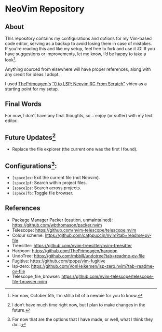 # NeoVim Repository

## About
This repository contains my configurations and options for my Vim-based code editor, serving as a backup to avoid losing them in case of mistakes.  
If you're reading this and like my setup, feel free to fork and use it :D! If you have suggestions or improvements, let me know, I’d be happy to take a look[^1].

Anything sourced from elsewhere will have proper references, along with any credit for ideas I adopt.

I used [ThePrimeagen's](https://www.youtube.com/@ThePrimeagen) ["0 to LSP; Neovim RC From Scratch"](https://www.youtube.com/watch?v=w7i4amO_zaE) video as a starting point for my setup.

## Final Words
For now, I don't have any final thoughts, so... enjoy (or suffer) with my text editor.

## Future Updates[^3]
* Replace the file explorer (the current one was the first I found).

## Configurations[^2]:
* `[space]ex`: Exit the current file (not Neovim).
* `[space]pf`: Search within project files.
* `[space]ps`: Search across projects.
* `[space]fb`: Toggle file browser.

## References
* Package Manager Packer (caution, unmaintained): https://github.com/wbthomason/packer.nvim 
* Telescope: https://github.com/nvim-telescope/telescope.nvim
* Colour scheme: https://github.com/catppuccin/nvim?tab=readme-ov-file
* Treesitter: https://github.com/nvim-treesitter/nvim-treesitter
* Harpoon: https://github.com/ThePrimeagen/harpoon
* UndoTree: https://github.com/mbbill/undotree?tab=readme-ov-file
* Fugitive: https://github.com/tpope/vim-fugitive
* lsp-zero: https://github.com/VonHeikemen/lsp-zero.nvim?tab=readme-ov-file
* Telescope_file_browser: https://github.com/nvim-telescope/telescope-file-browser.nvim

[^1]: For now, October 5th, I'm still a bit of a newbie for you to know.
[^2]: For now that are the options that I have made, or well, what I think they do...
[^3]: I don’t have much time right now, but I plan to make changes in the future.

